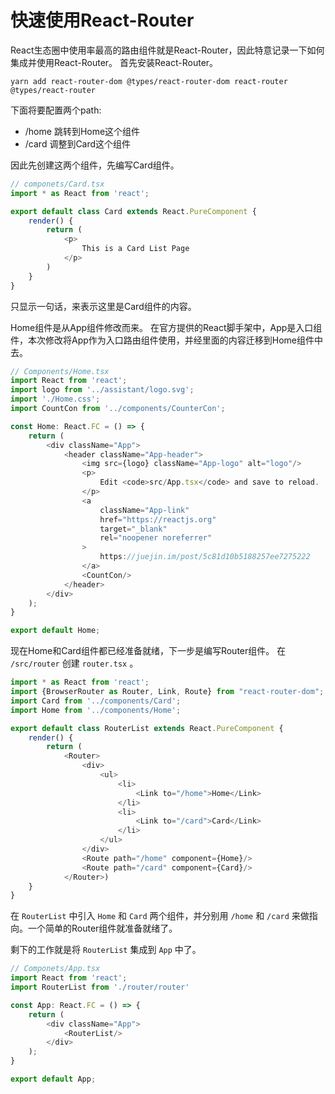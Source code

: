 # 快速使用React-Router

React生态圈中使用率最高的路由组件就是React-Router，因此特意记录一下如何集成并使用React-Router。 首先安装React-Router。

```shell
yarn add react-router-dom @types/react-router-dom react-router @types/react-router
```

下面将要配置两个path:

- /home 跳转到Home这个组件
- /card 调整到Card这个组件

因此先创建这两个组件，先编写Card组件。

```typescript
// componets/Card.tsx
import * as React from 'react';

export default class Card extends React.PureComponent {
    render() {
        return (
            <p>
                This is a Card List Page
            </p>
        )
    }
}
```

只显示一句话，来表示这里是Card组件的内容。 

Home组件是从App组件修改而来。 在官方提供的React脚手架中，App是入口组件，本次修改将App作为入口路由组件使用，并经里面的内容迁移到Home组件中去。

```typescript
// Components/Home.tsx
import React from 'react';
import logo from '../assistant/logo.svg';
import './Home.css';
import CountCon from '../components/CounterCon';

const Home: React.FC = () => {
    return (
        <div className="App">
            <header className="App-header">
                <img src={logo} className="App-logo" alt="logo"/>
                <p>
                    Edit <code>src/App.tsx</code> and save to reload.
                </p>
                <a
                    className="App-link"
                    href="https://reactjs.org"
                    target="_blank"
                    rel="noopener noreferrer"
                >
                    https://juejin.im/post/5c81d10b5188257ee7275222
                </a>
                <CountCon/>
            </header>
        </div>
    );
}

export default Home;

```

现在Home和Card组件都已经准备就绪，下一步是编写Router组件。 在 `/src/router` 创建 `router.tsx` 。

```typescript
import * as React from 'react';
import {BrowserRouter as Router, Link, Route} from "react-router-dom";
import Card from '../components/Card';
import Home from '../components/Home';

export default class RouterList extends React.PureComponent {
    render() {
        return (
            <Router>
                <div>
                    <ul>
                        <li>
                            <Link to="/home">Home</Link>
                        </li>
                        <li>
                            <Link to="/card">Card</Link>
                        </li>
                    </ul>
                </div>
                <Route path="/home" component={Home}/>
                <Route path="/card" component={Card}/>
            </Router>)
    }
}
```

在 `RouterList` 中引入 `Home` 和 `Card` 两个组件，并分别用 `/home` 和 `/card` 来做指向。一个简单的Router组件就准备就绪了。 

剩下的工作就是将 `RouterList` 集成到 `App` 中了。

```typescript
// Componets/App.tsx
import React from 'react';
import RouterList from './router/router'

const App: React.FC = () => {
    return (
        <div className="App">
            <RouterList/>
        </div>
    );
}

export default App;

```

